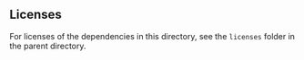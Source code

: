## Licenses

For licenses of the dependencies in this directory, see the `licenses` folder in the parent directory.